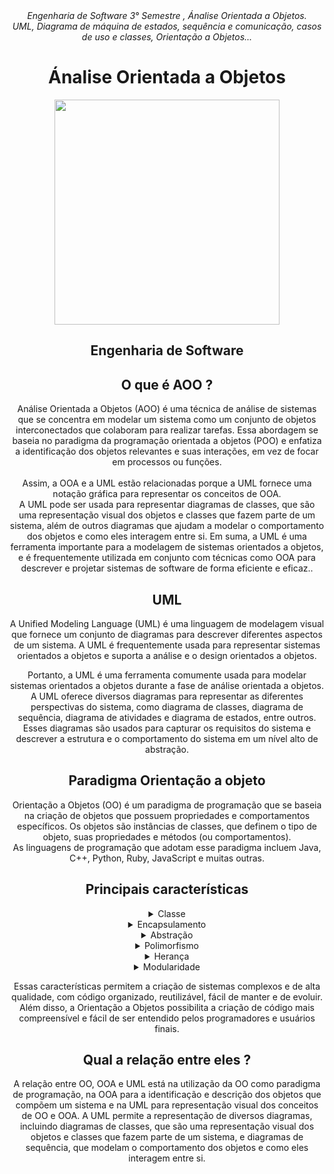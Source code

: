 <div align="center">
<i align="center" >Engenharia de Software 3° Semestre , Ánalise Orientada a Objetos. </i> <br>
<i align="center" >UML, Diagrama de máquina de estados, sequência e comunicação, casos de uso e classes, Orientação a Objetos...</i> 

<h1 align="center">Ánalise Orientada a Objetos</h1>
<div align="center">
<img width="360px"src="https://img.freepik.com/premium-vector/hi-tech-technological-background-with-hud-elements-futuristic-circle-interface-design-abstract-futuristic-template-abstract-space-model_122058-1119.jpg?w=1060" />
</div>

##
##
##
  
  <h2> Engenharia de Software </h2>

#### <h2> O que é AOO ? </h2>

Análise Orientada a Objetos (AOO) é uma técnica de análise de sistemas que
se concentra em modelar um sistema como um conjunto de objetos interconectados que
colaboram para realizar tarefas. Essa abordagem se baseia no paradigma da programação orientada a objetos (POO)
e enfatiza a identificação dos objetos relevantes e suas interações, em vez de focar em processos ou funções.   <br><br>
Assim, a OOA e a UML estão relacionadas porque a UML fornece uma notação gráfica para representar os conceitos de OOA.  
A UML pode ser usada para representar diagramas de classes, que são uma representação 
visual dos objetos e classes que fazem parte de um sistema, além de outros diagramas
que ajudam a modelar o comportamento dos objetos e como eles interagem entre si.
Em suma, a UML é uma ferramenta importante para a modelagem de sistemas
orientados a objetos, e é frequentemente utilizada em conjunto com técnicas
como OOA para descrever e projetar sistemas de software de forma eficiente e eficaz..

#### <h2> UML </h2>
A Unified Modeling Language (UML) é uma linguagem de modelagem visual que 
fornece um conjunto de diagramas para descrever diferentes aspectos de um sistema. 
A UML é frequentemente usada para representar sistemas orientados a objetos e suporta
a análise e o design orientados a objetos.

Portanto, a UML é uma ferramenta comumente usada para modelar sistemas orientados a objetos durante a fase de análise orientada a objetos. A UML oferece diversos diagramas para representar as diferentes perspectivas do sistema, como diagrama de classes, diagrama de sequência, diagrama de atividades e diagrama de estados, entre outros. Esses diagramas são usados para capturar os requisitos do sistema e descrever a estrutura e o comportamento do sistema em um nível alto de abstração.

#### <h2> Paradigma Orientação a objeto </h2>
Orientação a Objetos (OO) é um paradigma de programação que se baseia na
criação de objetos que possuem propriedades e comportamentos específicos.
Os objetos são instâncias de classes, que definem o tipo de objeto, suas
propriedades e métodos (ou comportamentos). <br>
As linguagens de programação que adotam esse paradigma incluem Java, C++, Python, Ruby, JavaScript e muitas outras. <br>
  
  <h2> Principais características </h2>

  <details>
<summary> Classe </summary><br><b>
  Define o comportamento de seus objetos atráves de métodos e seus possíveis estados atráves de atributos.
 </b></details>
  
  <details>
<summary> Encapsulamento </summary><br><b>
  permite que os dados e comportamentos de um objeto sejam protegidos e escondidos
  de outros objetos, de forma que eles só possam ser acessados através de métodos específicos.
 </b></details>
  
  <details>
<summary> Abstração </summary><br><b>
  possibilita a criação de classes e objetos que representam conceitos do mundo real de forma simplificada,
    permitindo que o programador se concentre nas propriedades e comportamentos mais importantes.
 </b></details>
  
   <details>
<summary> Polimorfismo </summary><br><b>
  possibilita que objetos de classes diferentes possam ser tratados de forma semelhante, 
     permitindo a criação de métodos genéricos e flexíveis.
 </b></details>
  
  <details>
<summary> Herança </summary><br><b>
  permite a criação de classes que herdam propriedades e comportamentos de outras classes, 
     facilitando a reutilização de código e a organização do sistema.
 </b></details>
  
  <details>
<summary> Modularidade </summary><br><b>
  permite a separação do sistema em módulos independentes e reutilizáveis, 
    facilitando a manutenção e evolução do sistema.
 </b></details>

  Essas características permitem a criação de sistemas complexos e de alta qualidade, 
  com código organizado, reutilizável, fácil de manter e de evoluir. Além disso, a Orientação a Objetos
  possibilita a criação de código mais compreensível e fácil de ser entendido pelos programadores e usuários finais.
  
  
#### <h2> Qual a relação entre eles ? </h2>
A relação entre OO, OOA e UML está na utilização da OO como paradigma de programação,
na OOA para a identificação e descrição dos objetos que compõem um sistema e na UML
para representação visual dos conceitos de OO e OOA. A UML permite a representação de
diversos diagramas, incluindo diagramas de classes, que são uma representação visual 
dos objetos e classes que fazem parte de um sistema, e diagramas de sequência, que 
modelam o comportamento dos objetos e como eles interagem entre si.

  
